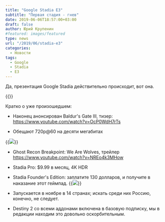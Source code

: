 ```yaml
---
title: "Google Stadia E3"
subtitle: "Первая стадия - гнев"
date: 2019-06-06T18:57:00+03:00
draft: false
author: Юрий Крупенин
#featured: images/featured
type: news
url: "/2019/06/stadia-e3"
categories:
  - Новости
tags:
  - Google
  - Stadia
  - E3
---
```

Да, презентация Google Stadia действительно происходит, вот она.

{{<youtube k-BbW6zAjL0>}}


Кратко о уже произошедшем: 

* Наконец анонсирован Baldur's Gate III, тизер: https://www.youtube.com/watch?v=OcP0WdH7rTs

* Обещают 720p@60 на десяти мегабитах

{{<img src="images/stadia-reqs">}}

* Ghost Recon Breakpoint: We Are Wolves, трейлер https://www.youtube.com/watch?v=NREo4k3MHow

* Stadia Pro: $9.99 в месяц, 4K HDR

* Stadia Founder's Edition: заплатите 130 долларов, и получите в наказание этот геймпад.
{{<img src="images/stadia-founders">}}

* Запускается в ноябре в 14 странах; искать среди них Россию, конечно, не следует.

* Destiny 2 со всеми аддонами включена в базовую подписку, мы в редакции находим это довольно оскорбительным.